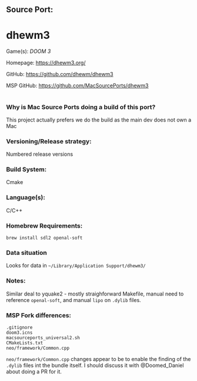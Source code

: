 ## Source Port:
# dhewm3

Game(s): *DOOM 3*

Homepage: https://dhewm3.org/

GitHub: https://github.com/dhewm/dhewm3

MSP GitHub: https://github.com/MacSourcePorts/dhewm3

#
### Why is Mac Source Ports doing a build of this port?
This project actually prefers we do the build as the main dev does not own a Mac

### Versioning/Release strategy:
Numbered release versions

### Build System: 
Cmake

### Language(s):
C/C++

### Homebrew Requirements:

```
brew install sdl2 openal-soft
```
### Data situation
Looks for data in `~/Library/Application Support/dhewm3/`

### Notes:
Similar deal to yquake2 - mostly straighforward Makefile, manual need to reference `openal-soft`, and manual `lipo` on `.dylib` files. 

### MSP Fork differences:
```
.gitignore
doom3.icns
macsourceports_universal2.sh
CMakeLists.txt
neo/framework/Common.cpp
```

`neo/framework/Common.cpp` changes appear to be to enable the finding of the `.dylib` files int the bundle itself. I should discuss it with @Doomed_Daniel about doing a PR for it. 